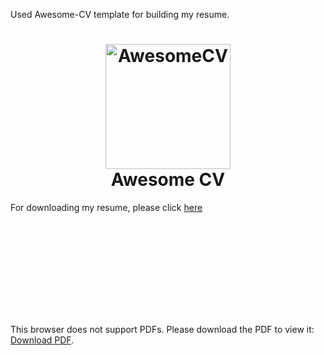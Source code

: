 Used Awesome-CV template for building my resume. 

<h1 align="center">
  <a href="https://github.com/posquit0/Awesome-CV" title="AwesomeCV Documentation">
    <img alt="AwesomeCV" src="https://github.com/posquit0/Awesome-CV/raw/master/icon.png" width="200px" height="200px" />
  </a>
  <br />
  Awesome CV
</h1>

For downloading my resume, please click [here](https://aekhz.com/Resume_AnkitKhare.pdf)

<object data="https://aekhz.com/Resume_AnkitKhare.pdf" type="application/pdf" width="700px" height="700px">
    <embed src="https://aekhz.com/Resume_AnkitKhare.pdf">
        <p>This browser does not support PDFs. Please download the PDF to view it: <a href="https://aekhz.com/Resume_AnkitKhare.pdf">Download PDF</a>.</p>
    </embed>
</object>
